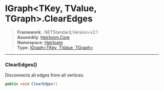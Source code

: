 # IGraph\<TKey, TValue, TGraph>.ClearEdges

> **Framework**: .NETStandard,Version=v2.1  
> **Assembly**: [Heirloom.Core][0]  
> **Namespace**: [Heirloom][0]  
> **Type**: [IGraph\<TKey, TValue, TGraph>][1]  

--------------------------------------------------------------------------------

### ClearEdges()

Disconnects all edges from all vertices.

```cs
public void ClearEdges()
```

[0]: ../Heirloom.Core.md
[1]: Heirloom.IGraph[TKey,TValue,TGraph].md
